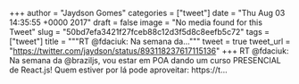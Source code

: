 
+++
author = "Jaydson Gomes"
categories = ["tweet"]
date = "Thu Aug 03 14:35:55 +0000 2017"
draft = false
image = "No media found for this Tweet"
slug = "50bd7efa3421f27fceb88c12d3f5d8c8eefb5c72"
tags = ["tweet"]
title = """RT @fdaciuk: Na semana da..."""
tweet = true
tweet_url = "https://twitter.com/jaydson/status/893118237617115136"
+++
RT @fdaciuk: Na semana da @braziljs, vou estar em POA dando um curso PRESENCIAL de React.js! Quem estiver por lá pode aproveitar:
https://t…
